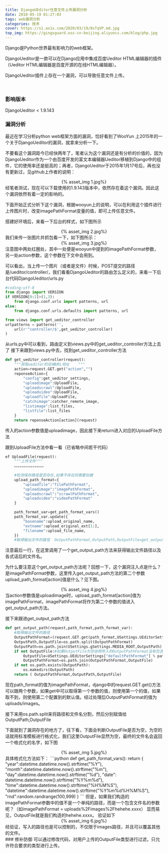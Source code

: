 ```yaml
---
title: DjangoUEditor任意文件上传漏洞分析
date: 2018-05-19 01:27:03
tags: web漏洞分析
categories: 技术
cover: https://s1.ax1x.com/2020/03/19/8sTqVP.md.jpg
top_img: https://gingsguard.oss-cn-beijing.aliyuncs.com/blog/php.jpg
---
```

Django是Python世界最有影响力的web框架。

DjangoUeditor是一款可以在Django应用中集成百度Ueditor HTML编辑器的插件（Ueditor HTML编辑器是百度开源的在线HTML编辑器）。

DjangoUeditor插件上存在一个漏洞，可以导致任意文件上传。
<!--more-->
</br>

### 影响版本
DjangoUeditor < 1.9.143
</br>
### 漏洞分析
最近在学习分析python web框架方面的漏洞，恰好看到了WooYun 上2015年的一个关于DjangoUeditor的漏洞，就拿来分析一下。

不要看这个漏洞距今已经快两年了，笔者认为这个漏洞还是有分析的价值的，因为DjangoUeditor作为一个由百度开发的富文本编辑器Ueditor移植到Django中的组件，它的使用率还是挺高的；再者，DjangoUeditor于2015年1月17号后，再也没有更新过，见github上作者的说明：
<div align="center">{% asset_img 1.jpg%}</div>
经笔者测试，现在可以下载使用的1.9.143版本中，依然存在着这个漏洞。因此这个漏洞依然有着一定的影响的。

下面开始正式分析下这个漏洞，根据wooyun上的说明，可以在利用这个插件进行上传图片时，改变imagePathFormat变量的值，即可上传任意文件。

搭建好环境后，来看一下后台的样式，如下图所示
<div align="center">{% asset_img 2.jpg%}</div>
我们来传一张图片并抓包看一下，如下图所示：
<div align="center">{% asset_img 3.jpg%}</div>
注意图中两处红圈处，其中一处便是wooyun中提到的imagePathFormat参数，另一处action参数，这个参数在下文中会用到。

可以看出，当上传一个图片（或者是文件）时候，POST提交的路径是/ueditor/controller/，我们看看DjangoUeditor的路由怎么定义的，来看一下后台代码DjangoUeditor/urls.py
```python
#coding:utf-8
from django import VERSION
if VERSION[0:2]>(1,3):
    from django.conf.urls import patterns, url
else:
    from django.conf.urls.defaults import patterns, url

from views import get_ueditor_controller
urlpatterns = patterns('',
    url(r'^controller/$',get_ueditor_controller)
)
```
从urls.py中可以看到，路由定义到views.py中的get_ueditor_controller方法上去了
接下来跟到views.py中去，找到get_ueditor_controller方法
```python
def get_ueditor_controller(request):
    """获取ueditor的后端URL地址    """
    action=request.GET.get("action","")
    reponseAction={
        "config":get_ueditor_settings,
        "uploadimage":UploadFile,
        "uploadscrawl":UploadFile,
        "uploadvideo":UploadFile,
        "uploadfile":UploadFile,
        "catchimage":catcher_remote_image,
        "listimage":list_files,
        "listfile":list_files
    }
    return reponseAction[action](request)
```
传入的action参数值是uploadimage，因此接下来return进入对应的UploadFile方法

跟到UploadFile方法中看一看（已省略中间若干代码）
```python
ef UploadFile(request):
    """上传文件"""
    。。。。。。。。。。。。。。。。
   
    #检测保存路径是否存在,如果不存在则需要创建
    upload_path_format={
        "uploadfile":"filePathFormat",
        "uploadimage":"imagePathFormat",
        "uploadscrawl":"scrawlPathFormat",
        "uploadvideo":"videoPathFormat"
    }

    path_format_var=get_path_format_vars()
    path_format_var.update({
        "basename":upload_original_name,
        "extname":upload_original_ext[1:],
        "filename":upload_file_name,
    })
    #取得输出文件的路径  OutputPathFormat,OutputPath,OutputFile=get_output_path(request,upload_path_format[action],path_format_var)
```
注意最后一行，在这里调用了一个get_output_path方法来获得输出文件路径以及各式话后的文件名。

为什么要注意这个get_output_path方法呢？回想一下，这个漏洞注入点是什么？是imagePathFormat参数，这里传入get_output_path方法的第二个参数upload_path_format[action]值是什么？见下图。
<div align="center">{% asset_img 4.jpg%}</div>
当action参数值是uploadimage时，upload_path_format[action]值为 imagePathFormat，imagePathFormat将作为第二个参数的值进入get_output_path方法。

接下来跟进get_output_path方法
```python
def get_output_path(request,path_format,path_format_var):
    #取得输出文件的路径
    OutputPathFormat=(request.GET.get(path_format,USettings.UEditorSettings["defaultPathFormat"]) % path_format_var).replace("\\","/")
    OutputPath,OutputFile=os.path.split(OutputPathFormat)
    OutputPath=os.path.join(USettings.gSettings.MEDIA_ROOT,OutputPath)
    if not OutputFile:#如果OutputFile为空说明传入的OutputPathFormat没有包含文件名，因此需要用默认的文件名
        OutputFile=USettings.UEditorSettings["defaultPathFormat"] % path_format_var
        OutputPathFormat=os.path.join(OutputPathFormat,OutputFile)
    if not os.path.exists(OutputPath):
        os.makedirs(OutputPath)
    return ( OutputPathFormat,OutputPath,OutputFile)
```
现在path_format的值为imagePathFormat，django中的request.GET.get()方法可以跟两个参数，如果get中可以取得第一个参数的值，则使用第一个的值，如果取不到，则使用第二个配置到的默认值。经过处理后OutputPathFormat的值为uploads/images。

接下来用os.path.split来将路径和文件名分割，然后分别赋值给OutputPath,OutputFile

下面就到了漏洞存在的地方了，往下看，下面会判断OutputFile是否为空，为空的话就用标准模板进行格式化，我们这里OutputFile显然为空，最终的文件名会返回一个格式化的名字，如下图
<div align="center">{% asset_img 5.jpg%}</div>
具体格式化方法如下：
```python
def get_path_format_vars():
    return {
        "year":datetime.datetime.now().strftime("%Y"),
        "month":datetime.datetime.now().strftime("%m"),
        "day":datetime.datetime.now().strftime("%d"),
        "date": datetime.datetime.now().strftime("%Y%m%d"),
        "time":datetime.datetime.now().strftime("%H%M%S"),
        "datetime":datetime.datetime.now().strftime("%Y%m%d%H%M%S"),
        "rnd":random.randrange(100,999)
    }
```
但是，如果我们构造的imagePathFormat参数中的值不是一个单纯的路径，而是一个包含文件名的参数呢？（如imagePathFormat = uploads%2Fimages%2Fhehehe.xxxx）
显而易见，OutputFile就是我们构造的hehehe.xxxx。
验证如下
<div align="center">{% asset_img 6.jpg%}</div>
经验证，写入的路径也是可以控制的，不仅限于images路径，并且可以覆盖其他的文件。
</br>
### 修补防御
可以通过修改代码，对用户上传的OutputFile类型进行过滤，只允许符合要求的类型进行上传。

